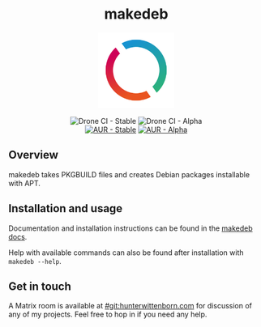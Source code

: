 <h1 align="center">makedeb</h1>
<p align="center"><img src="assets/logo.png" width="150"></p>
<div align="center">
<img alt="Drone CI - Stable" src="https://img.shields.io/drone/build/hwittenborn/makedeb/stable?label=stable&server=https%3A%2F%2Fdrone.hunterwittenborn.com">
<img alt="Drone CI - Alpha" src="https://img.shields.io/drone/build/hwittenborn/makedeb/alpha?label=alpha&server=https%3A%2F%2Fdrone.hunterwittenborn.com">
</div>
<div align="center">
<a href="https://aur.archlinux.org/packages/makedeb/"><img alt="AUR - Stable" src="https://img.shields.io/badge/AUR-stable-informational"></a>
<a href="https://aur.archlinux.org/packages/makedeb-alpha/"><img alt="AUR - Alpha" src="https://img.shields.io/badge/AUR-alpha-informational"></a>
</div>


## Overview
makedeb takes PKGBUILD files and creates Debian packages installable with APT.

## Installation and usage
Documentation and installation instructions can be found in the [makedeb docs](https://docs.hunterwittenborn.com/makedeb).

Help with available commands can also be found after installation with `makedeb --help`.

## Get in touch
A Matrix room is available at [#git:hunterwittenborn.com](https://matrix.to/#/#git:hunterwittenborn.com) for discussion of any of my projects. Feel free to hop in if you need any help.
